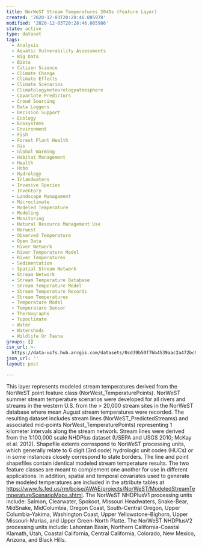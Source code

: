```yaml
---
title: NorWeST Stream Temperatures 2040s (Feature Layer)
created: '2020-12-03T20:28:46.085978'
modified: '2020-12-03T20:28:46.085986'
state: active
type: dataset
tags:
  - Analysis
  - Aquatic Vulnerability Assessments
  - Big Data
  - Biota
  - Citizen Science
  - Climate Change
  - Climate Effects
  - Climate Scenarios
  - Climatologymeteorologyatmosphere
  - Covariate Predictors
  - Crowd Sourcing
  - Data Loggers
  - Decision Support
  - Ecology
  - Ecosystems
  - Environment
  - Fish
  - Forest Plant Health
  - Gis
  - Global Warming
  - Habitat Management
  - Health
  - Hobo
  - Hydrology
  - Inlandwaters
  - Invasive Species
  - Inventory
  - Landscape Management
  - Microclimate
  - Modeled Temperature
  - Modeling
  - Monitoring
  - Natural Resource Management Use
  - Norwest
  - Observed Temperature
  - Open Data
  - River Network
  - River Temperature Model
  - River Temperatures
  - Sedimentation
  - Spatial Stream Network
  - Stream Network
  - Stream Temperature Database
  - Stream Temperature Model
  - Stream Temperature Records
  - Stream Temperatures
  - Temperature Model
  - Temperature Sensor
  - Thermographs
  - Topoclimate
  - Water
  - Watersheds
  - Wildlife Or Fauna
groups: []
csv_url: >-
  https://data-usfs.hub.arcgis.com/datasets/0cd39b50f7bb4539aac2a472bc93afe0_1.csv?outSR=%7B%22latestWkid%22%3A4269%2C%22wkid%22%3A4269%7D
json_url: ''
layout: post

---
```

This layer represents modeled stream temperatures derived from the 
NorWeST point feature class (NorWest_TemperaturePoints). NorWeST summer 
stream temperature scenarios were developed for all rivers and streams 
in the western U.S. from the &gt; 20,000 stream sites in the NorWeST 
database where mean August stream temperatures were recorded. The 
resulting dataset includes stream lines (NorWeST_PredictedStreams) and 
associated mid-points NorWest_TemperaturePoints) representing 1 
kilometer intervals along the stream network. Stream lines were derived 
from the 1:100,000 scale NHDPlus dataset (USEPA and USGS 2010; McKay et 
al. 2012). Shapefile extents correspond to NorWeST processing units, 
which generally relate to 6 digit (3rd code) hydrologic unit codes 
(HUCs) or in some instances closely correspond to state borders. The 
line and point shapefiles contain identical modeled stream temperature 
results. The two feature classes are meant to complement one another for
 use in different applications. In addition, spatial and temporal 
covariates used to generate the modeled temperatures are included in the
 attribute tables at 
https://www.fs.fed.us/rm/boise/AWAE/projects/NorWeST/ModeledStreamTemperatureScenarioMaps.shtml.
 The NorWeST NHDPlusV1 processing units include: Salmon, Clearwater, 
Spokoot, Missouri Headwaters, Snake-Bear, MidSnake, MidColumbia, Oregon 
Coast, South-Central Oregon, Upper Columbia-Yakima, Washington Coast, 
Upper Yellowstone-Bighorn, Upper Missouri-Marias, and Upper Green-North 
Platte. The NorWeST NHDPlusV2 processing units include: Lahontan Basin, 
Northern California-Coastal Klamath, Utah, Coastal California, Central 
California, Colorado, New Mexico, Arizona, and Black Hills.

